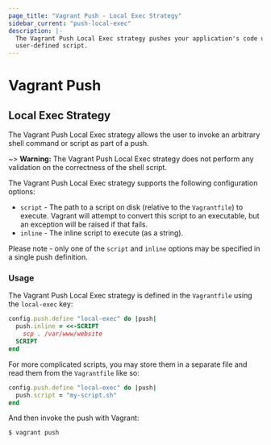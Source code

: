 ```yaml
---
page_title: "Vagrant Push - Local Exec Strategy"
sidebar_current: "push-local-exec"
description: |-
  The Vagrant Push Local Exec strategy pushes your application's code using a
  user-defined script.
---
```


# Vagrant Push

## Local Exec Strategy

The Vagrant Push Local Exec strategy allows the user to invoke an arbitrary
shell command or script as part of a push.

~> **Warning:** The Vagrant Push Local Exec strategy does not perform any
validation on the correctness of the shell script.

The Vagrant Push Local Exec strategy supports the following configuration
options:

- `script` - The path to a script on disk (relative to the `Vagrantfile`) to
  execute. Vagrant will attempt to convert this script to an executable, but an
  exception will be raised if that fails.
- `inline` - The inline script to execute (as a string).

Please note - only one of the `script` and `inline` options may be specified in
a single push definition.

### Usage

The Vagrant Push Local Exec strategy is defined in the `Vagrantfile` using the
`local-exec` key:

```ruby
config.push.define "local-exec" do |push|
  push.inline = <<-SCRIPT
    scp . /var/www/website
  SCRIPT
end
```

For more complicated scripts, you may store them in a separate file and read
them from the `Vagrantfile` like so:

```ruby
config.push.define "local-exec" do |push|
  push.script = "my-script.sh"
end
```

And then invoke the push with Vagrant:

```shell
$ vagrant push
```
